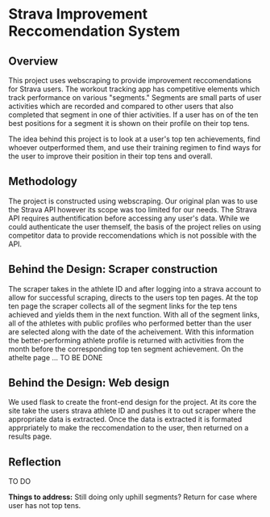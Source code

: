 # Strava Improvement Reccomendation System

## Overview
This project uses webscraping to provide improvement reccomendations for Strava users. The workout tracking app has competitive elements which track performance on various "segments." Segments are small parts of user activities which are recorded and compared to other users that also completed that segment in one of thier activities. If a user has on of the ten best positions for a segment it is shown on their profile on their top tens.

The idea behind this project is to look at a user's top ten achievements, find whoever outperformed them, and use their training regimen to find ways for the user to improve their position in their top tens and overall.

## Methodology
The project is constructed using webscraping. Our original plan was to use the Strava API however its scope was too limited for our needs. The Strava API requires authentification before accessing any user's data. While we could authenticate the user themself, the basis of the project relies on using competitor data to provide reccomendations which is not possible with the API. 

## Behind the Design: Scraper construction
The scraper takes in the athlete ID and after logging into a strava account to allow for successful scraping, directs to the users top ten pages. At the top ten page the scraper collects all of the segment links for the tep tens achieved and yields them in the next function. With all of the segment links, all of the athletes with public profiles who performed better than the user are selected along with the date of the acheivement. With this information the better-performing athlete profile is returned with activities from the month before the corresponding top ten segment achievement. On the athelte page ... TO BE DONE

## Behind the Design: Web design
We used flask to create the front-end design for the project. At its core the site take the users strava athlete ID and pushes it to out scraper where the appropriate data is extracted. Once the data is extracted it is formated apprpriately to make the reccomendation to the user, then returned on a results page.

## Reflection
TO DO

**Things to address:**
Still doing only uphill segments?
Return for case where user has not top tens.